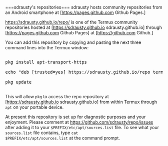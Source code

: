 ===sdrausty's repositories===
sdrausty hosts community repositories from an Android smartphone at
[https://pages.github.com Github Pages.]

https://sdrausty.github.io/repo/ is one of the Termux community repositories hosted at [https://sdrausty.github.io sdrausty.github.io] through [https://pages.github.com Github Pages] at [https://github.com Github.]

You can add this repository by copying and pasting the next three command lines into the Termux window:
<pre>

pkg install apt-transport-https

echo "deb [trusted=yes] https://sdrausty.github.io/repo termux extras" >> $PREFIX/etc/apt/sources.list

pkg update

</pre>

This will allow <code>pkg</code> to access the repo repository at [https://sdrausty.github.io sdrausty.github.io] from within Termux through <code>apt</code> on your portable device. 

At present this repository is set up for diagnostic purposes and your enjoyment. Please comment at https://github.com/sdrausty/repo/issues after adding it to your <code>$PREFIX/etc/apt/sources.list</code> file. To see what your <code>sources.list</code> file contains, type <code>cat $PREFIX/etc/apt/sources.list</code> at the command prompt.

